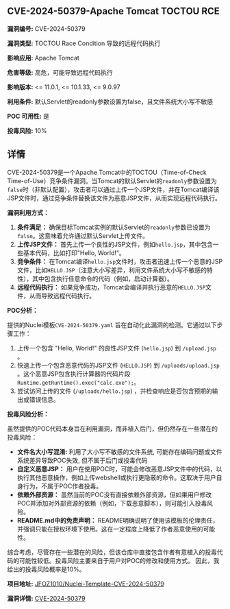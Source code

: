 ## CVE-2024-50379-Apache Tomcat TOCTOU RCE

**漏洞编号:** CVE-2024-50379

**漏洞类型:** TOCTOU Race Condition 导致的远程代码执行

**影响应用:** Apache Tomcat

**危害等级:** 高危，可能导致远程代码执行

**影响版本:** <= 11.0.1, <= 10.1.33, <= 9.0.97

**利用条件:** 默认Servlet的readonly参数设置为false，且文件系统大小写不敏感

**POC 可用性:** 是

**投毒风险:** 10%

## 详情

CVE-2024-50379是一个Apache Tomcat中的TOCTOU（Time-of-Check Time-of-Use）竞争条件漏洞。当Tomcat的默认Servlet的`readonly`参数设置为`false`时（非默认配置），攻击者可以通过上传一个JSP文件，并在Tomcat编译该JSP文件时，通过竞争条件替换该文件为恶意JSP文件，从而实现远程代码执行。

**漏洞利用方式：**

1.  **条件满足：**  确保目标Tomcat实例的默认Servlet的`readonly`参数已设置为`false`。这意味着允许通过默认Servlet上传文件。
2.  **上传JSP文件：**  首先上传一个良性的JSP文件，例如`hello.jsp`，其中包含一些基本代码，比如打印"Hello, World!"。
3.  **竞争条件：**  在Tomcat编译`hello.jsp`文件时，攻击者迅速上传一个恶意的JSP文件，比如`HELLO.JSP`（注意大小写差异，利用文件系统大小写不敏感的特性），其中包含执行任意命令的代码（例如，启动计算器）。
4.  **远程代码执行：**  如果竞争成功，Tomcat会编译并执行恶意的`HELLO.JSP`文件，从而导致远程代码执行。

**POC分析：**

提供的Nuclei模板`CVE-2024-50379.yaml` 旨在自动化此漏洞的检测。它通过以下步骤工作：

1.  上传一个包含 "Hello, World!" 的良性JSP文件 (`hello.jsp`) 到 `/upload.jsp` 。
2.  快速上传一个包含恶意代码的JSP文件 (`HELLO.JSP`) 到 `/uploads/upload.jsp` 。这个恶意JSP包含执行计算器的代码片段 `Runtime.getRuntime().exec("calc.exe");`。
3.  尝试访问上传的文件 (`/uploads/hello.jsp`) ，并检查响应是否包含预期的输出或错误信息。

**投毒风险分析：**

虽然提供的POC代码本身旨在利用漏洞，而非植入后门，但仍然存在一些潜在的投毒风险：

*   **文件名大小写混淆:**  利用了大小写不敏感的文件系统, 可能存在编码问题或文件系统差异导致POC失效, 但不属于后门或投毒代码
*   **自定义恶意JSP：**  用户在使用POC时，可能会修改恶意JSP文件中的代码，以执行其他恶意操作，例如上传webshell或执行更隐蔽的命令。这取决于用户自身行为，不属于POC作者投毒。
*   **依赖外部资源：**  虽然当前的POC没有直接依赖外部资源，但如果用户修改POC并添加对外部资源的依赖（例如，下载恶意脚本），则可能引入投毒风险。
*   **README.md中的免责声明：** README明确说明了使用该模板的伦理责任，并强调只能在授权环境下使用。这在一定程度上降低了作者恶意使用的可能性。

综合考虑，尽管存在一些潜在的风险，但该仓库中直接包含作者有意植入的投毒代码的可能性较低。投毒风险主要来自于用户对POC的修改和使用方式。 因此，我给出的投毒风险概率是10%。

**项目地址:** [JFOZ1010/Nuclei-Template-CVE-2024-50379](https://github.com/JFOZ1010/Nuclei-Template-CVE-2024-50379)

**漏洞详情:** [CVE-2024-50379](https://nvd.nist.gov/vuln/detail/CVE-2024-50379)